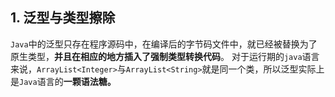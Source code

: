 ## 1. 泛型与类型擦除

`Java`中的泛型只存在程序源码中，在编译后的字节码文件中，就已经被替换为了原生类型，**并且在相应的地方插入了强制类型转换代码**。
对于运行期的`java`语言来说，`ArrayList<Integer>`与`ArrayList<String>`就是同一个类，所以泛型实际上是`Java`语言的**一颗语法糖。**


##
